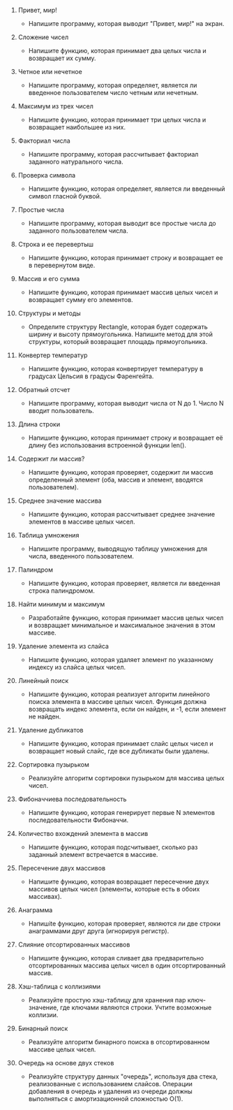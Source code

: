 1. Привет, мир!
   - Напишите программу, которая выводит "Привет, мир!" на экран.

2. Сложение чисел
   - Напишите функцию, которая принимает два целых числа и возвращает их сумму.

3. Четное или нечетное
   - Напишите программу, которая определяет, является ли введенное пользователем число четным или нечетным.

4. Максимум из трех чисел
   - Напишите функцию, которая принимает три целых числа и возвращает наибольшее из них.

5. Факториал числа
   - Напишите программу, которая рассчитывает факториал заданного натурального числа.

6. Проверка символа
   - Напишите функцию, которая определяет, является ли введенный символ гласной буквой.

7. Простые числа
   - Напишите программу, которая выводит все простые числа до заданного пользователем числа.

8. Строка и ее перевертыш
   - Напишите функцию, которая принимает строку и возвращает ее в перевернутом виде.

9. Массив и его сумма
   - Напишите функцию, которая принимает массив целых чисел и возвращает сумму его элементов.

10. Структуры и методы
    - Определите структуру Rectangle, которая будет содержать ширину и высоту прямоугольника. Напишите метод для этой структуры, который возвращает площадь прямоугольника.
   
11. Конвертер температур
    - Напишите функцию, которая конвертирует температуру в градусах Цельсия в градусы Фаренгейта.

12. Обратный отсчет
    - Напишите программу, которая выводит числа от N до 1. Число N вводит пользователь.

13. Длина строки
    - Напишите функцию, которая принимает строку и возвращает её длину без использования встроенной функции len().

14. Содержит ли массив?
    - Напишите функцию, которая проверяет, содержит ли массив определенный элемент (оба, массив и элемент, вводятся пользователем).

15. Среднее значение массива
    - Напишите функцию, которая рассчитывает среднее значение элементов в массиве целых чисел.

16. Таблица умножения
    - Напишите программу, выводящую таблицу умножения для числа, введенного пользователем.

17. Палиндром
    - Напишите функцию, которая проверяет, является ли введенная строка палиндромом.

18. Найти минимум и максимум
    - Разработайте функцию, которая принимает массив целых чисел и возвращает минимальное и максимальное значения в этом массиве.

19. Удаление элемента из слайса
    - Напишите функцию, которая удаляет элемент по указанному индексу из слайса целых чисел.

20. Линейный поиск
    - Напишите функцию, которая реализует алгоритм линейного поиска элемента в массиве целых чисел. Функция должна возвращать индекс элемента, если он найден, и -1, если элемент не найден.

21. Удаление дубликатов
    - Напишите функцию, которая принимает слайс целых чисел и возвращает новый слайс, где все дубликаты были удалены.

22. Сортировка пузырьком
    - Реализуйте алгоритм сортировки пузырьком для массива целых чисел.

23. Фибоначчиева последовательность
    - Напишите функцию, которая генерирует первые N элементов последовательности Фибоначчи.

24. Количество вхождений элемента в массив
    - Напишите функцию, которая подсчитывает, сколько раз заданный элемент встречается в массиве.

25. Пересечение двух массивов
    - Напишите функцию, которая возвращает пересечение двух массивов целых чисел (элементы, которые есть в обоих массивах).

26. Анаграмма
    - Напишite функцию, которая проверяет, являются ли две строки анаграммами друг друга (игнорируя регистр).

27. Слияние отсортированных массивов
    - Напишите функцию, которая сливает два предварительно отсортированных массива целых чисел в один отсортированный массив.

28. Хэш-таблица с коллизиями
    - Реализуйте простую хэш-таблицу для хранения пар ключ-значение, где ключами являются строки. Учтите возможные коллизии.

29. Бинарный поиск
    - Реализуйте алгоритм бинарного поиска в отсортированном массиве целых чисел.

30. Очередь на основе двух стеков
    - Реализуйте структуру данных "очередь", используя два стека, реализованные с использованием слайсов. Операции добавления в очередь и удаления из очереди должны выполняться с амортизационной сложностью O(1).
